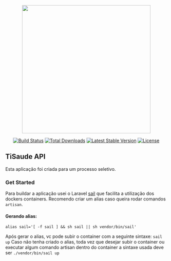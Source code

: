 <p align="center"><a href="https://laravel.com" target="_blank"><img src="https://raw.githubusercontent.com/laravel/art/master/logo-lockup/5%20SVG/2%20CMYK/1%20Full%20Color/laravel-logolockup-cmyk-red.svg" width="400"></a></p>

<p align="center">
<a href="https://travis-ci.org/laravel/framework"><img src="https://travis-ci.org/laravel/framework.svg" alt="Build Status"></a>
<a href="https://packagist.org/packages/laravel/framework"><img src="https://img.shields.io/packagist/dt/laravel/framework" alt="Total Downloads"></a>
<a href="https://packagist.org/packages/laravel/framework"><img src="https://img.shields.io/packagist/v/laravel/framework" alt="Latest Stable Version"></a>
<a href="https://packagist.org/packages/laravel/framework"><img src="https://img.shields.io/packagist/l/laravel/framework" alt="License"></a>
</p>

## TiSaude API

Esta aplicação foi criada para um processo seletivo.

### Get Started

Para buildar a aplicação usei o Laravel [sail](https://laravel.com/docs/9.x/sail#introduction) que facilita a utilização dos dockers containers. Recomendo criar um alias caso queira rodar comandos `artisan`.
#### Gerando alias:
`alias sail='[ -f sail ] && sh sail || sh vendor/bin/sail'`

Após gerar o alias, vc pode subir o container com a seguinte sintaxe:
`sail up`
Caso não tenha criado o alias, toda vez que desejar subir o container ou executar algum comando artisan dentro do container a sintaxe usada deve ser `./vendor/bin/sail up`

